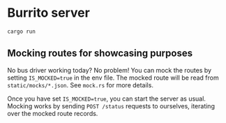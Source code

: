 # Burrito server

```bash
cargo run
```

## Mocking routes for showcasing purposes

No bus driver working today? No problem! You can mock the routes by setting `IS_MOCKED=true` in
the env file. The mocked route will be read from `static/mocks/*.json`. See `mock.rs` for more
details.

Once you have set `IS_MOCKED=true`, you can start the server as usual. Mocking works by sending
`POST /status` requests to ourselves, iterating over the mocked route records.
